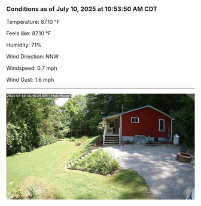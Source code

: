 ### Conditions as of July 10, 2025 at 10:53:50 AM CDT 

Temperature: 87.10 &deg;F

Feels like: 87.10 &deg;F

Humidity: 71%

Wind Direction: NNW

Windspeed: 0.7 mph

Wind Gust: 1.6 mph

---

<img src="./images/latest.jpeg"/>

